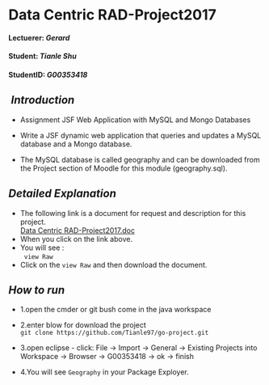 # Data Centric RAD-Project2017

####  Lectuerer: *Gerard*
####  Student:   *Tianle Shu* 
####  StudentID: *G00353418*

##  *Introduction*
* Assignment JSF Web Application with MySQL and Mongo Databases

* Write a JSF dynamic web application that queries and updates a MySQL database and a Mongo database.

* The MySQL database is called geography and can be downloaded from the Project section of Moodle for this module (geography.sql).

## *Detailed Explanation*
* The following link is a document for request and description for this project.<br />
 [Data Centric RAD-Project2017.doc](https://github.com/Tianle97/Data-Centric-RAD-Project2017/blob/master/Data%20Centric%20RAD%20Project%20November%202017.docx)
* When you  click on the link above.
* You will see :<br />
`  view Raw  `
* Click on the `view Raw` and then download the document.

## *How to run*
* 1.open the cmder or git bush come in the java workspace

* 2.enter blow for download the project <br />
    `git clone https://github.com/Tianle97/go-project.git`

* 3.open eclipse - click: File -> Import -> General -> Existing Projects into Workspace -> Browser -> G00353418 -> ok -> finish 

* 4.You will see `Geography` in your Package Exployer.

